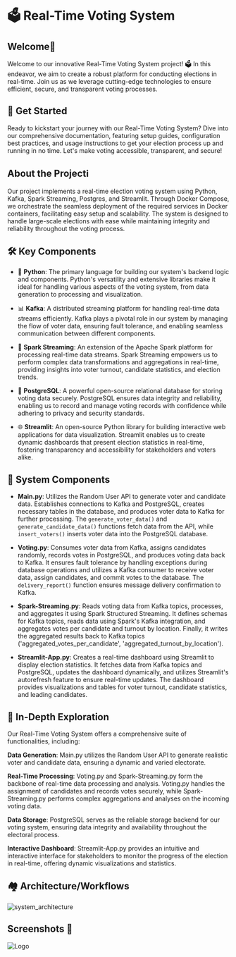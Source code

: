 # 🗳️ Real-Time Voting System

## Welcome🎉

Welcome to our innovative Real-Time Voting System project! 🗳️ In this endeavor, we aim to create a robust platform for conducting elections in real-time. Join us as we leverage cutting-edge technologies to ensure efficient, secure, and transparent voting processes.

## 🚀 Get Started

Ready to kickstart your journey with our Real-Time Voting System? Dive into our comprehensive documentation, featuring setup guides, configuration best practices, and usage instructions to get your election process up and running in no time. Let's make voting accessible, transparent, and secure!

## About the Projectℹ️

Our project implements a real-time election voting system using Python, Kafka, Spark Streaming, Postgres, and Streamlit. Through Docker Compose, we orchestrate the seamless deployment of the required services in Docker containers, facilitating easy setup and scalability. The system is designed to handle large-scale elections with ease while maintaining integrity and reliability throughout the voting process.

## 🛠️ Key Components

- 🐍 **Python**: The primary language for building our system's backend logic and components. Python's versatility and extensive libraries make it ideal for handling various aspects of the voting system, from data generation to processing and visualization.

- 📊 **Kafka**: A distributed streaming platform for handling real-time data streams efficiently. Kafka plays a pivotal role in our system by managing the flow of voter data, ensuring fault tolerance, and enabling seamless communication between different components.

- 🚀 **Spark Streaming**: An extension of the Apache Spark platform for processing real-time data streams. Spark Streaming empowers us to perform complex data transformations and aggregations in real-time, providing insights into voter turnout, candidate statistics, and election trends.

- 🐘 **PostgreSQL**: A powerful open-source relational database for storing voting data securely. PostgreSQL ensures data integrity and reliability, enabling us to record and manage voting records with confidence while adhering to privacy and security standards.

- 🌐 **Streamlit**: An open-source Python library for building interactive web applications for data visualization. Streamlit enables us to create dynamic dashboards that present election statistics in real-time, fostering transparency and accessibility for stakeholders and voters alike.


## 🌟 System Components

- **Main.py**: Utilizes the Random User API to generate voter and candidate data. Establishes connections to Kafka and PostgreSQL, creates necessary tables in the database, and produces voter data to Kafka for further processing. The `generate_voter_data()` and `generate_candidate_data()` functions fetch data from the API, while `insert_voters()` inserts voter data into the PostgreSQL database.

- **Voting.py**: Consumes voter data from Kafka, assigns candidates randomly, records votes in PostgreSQL, and produces voting data back to Kafka. It ensures fault tolerance by handling exceptions during database operations and utilizes a Kafka consumer to receive voter data, assign candidates, and commit votes to the database. The `delivery_report()` function ensures message delivery confirmation to Kafka.

- **Spark-Streaming.py**: Reads voting data from Kafka topics, processes, and aggregates it using Spark Structured Streaming. It defines schemas for Kafka topics, reads data using Spark's Kafka integration, and aggregates votes per candidate and turnout by location. Finally, it writes the aggregated results back to Kafka topics ('aggregated_votes_per_candidate', 'aggregated_turnout_by_location').

- **Streamlit-App.py**: Creates a real-time dashboard using Streamlit to display election statistics. It fetches data from Kafka topics and PostgreSQL, updates the dashboard dynamically, and utilizes Streamlit's autorefresh feature to ensure real-time updates. The dashboard provides visualizations and tables for voter turnout, candidate statistics, and leading candidates.


## 🌟 In-Depth Exploration
Our Real-Time Voting System offers a comprehensive suite of functionalities, including:

**Data Generation**: Main.py utilizes the Random User API to generate realistic voter and candidate data, ensuring a dynamic and varied electorate.

**Real-Time Processing**: Voting.py and Spark-Streaming.py form the backbone of real-time data processing and analysis. Voting.py handles the assignment of candidates and records votes securely, while Spark-Streaming.py performs complex aggregations and analyses on the incoming voting data.

**Data Storage**: PostgreSQL serves as the reliable storage backend for our voting system, ensuring data integrity and availability throughout the electoral process.

**Interactive Dashboard**: Streamlit-App.py provides an intuitive and interactive interface for stakeholders to monitor the progress of the election in real-time, offering dynamic visualizations and statistics.

## 🏘️ Architecture/Workflows

![system_architecture](https://github.com/aifreak00/Real_Time_Data_Driven_Voting_System/assets/113664560/6e318c13-b58d-4a87-81d7-32dd95001ff0)


## Screenshots 📸

![Logo](https://dev-to-uploads.s3.amazonaws.com/uploads/articles/th5xamgrr6se0x5ro4g6.png)

